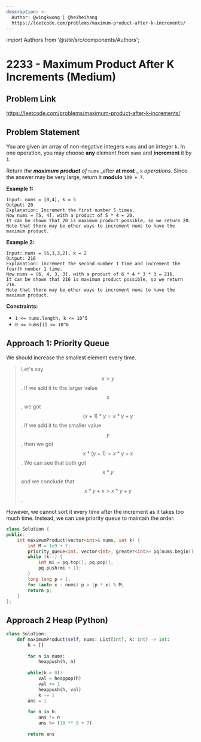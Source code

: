 ```yaml
---
description: >-
  Author: @wingkwong | @heiheihang
  https://leetcode.com/problems/maximum-product-after-k-increments/
---
```


import Authors from '@site/src/components/Authors';

# 2233 - Maximum Product After K Increments (Medium)

## Problem Link

https://leetcode.com/problems/maximum-product-after-k-increments/

## Problem Statement

You are given an array of non-negative integers `nums` and an integer `k`. In one operation, you may choose **any** element from `nums` and **increment** it by `1`.

Return _the **maximum**  **product** of_ `nums` _after **at most** _ `k` _operations._ Since the answer may be very large, return it **modulo** `109 + 7`.

**Example 1:**

```
Input: nums = [0,4], k = 5
Output: 20
Explanation: Increment the first number 5 times.
Now nums = [5, 4], with a product of 5 * 4 = 20.
It can be shown that 20 is maximum product possible, so we return 20.
Note that there may be other ways to increment nums to have the maximum product.
```

**Example 2:**

```
Input: nums = [6,3,3,2], k = 2
Output: 216
Explanation: Increment the second number 1 time and increment the fourth number 1 time.
Now nums = [6, 4, 3, 3], with a product of 6 * 4 * 3 * 3 = 216.
It can be shown that 216 is maximum product possible, so we return 216.
Note that there may be other ways to increment nums to have the maximum product.
```

**Constraints:**

* `1 <= nums.length, k <= 10^5`
* `0 <= nums[i] <= 10^6`

## Approach 1: Priority Queue

We should increase the smallest element every time.

> Let's say $$x > y$$. If we add it to the larger value $$x$$, we got $$(x + 1) * y = x * y + y$$. If we add it to the smaller value $$y$$, then we got $$x * (y + 1) = x*y+x$$. We can see that both got $$x * y$$ and we conclude that $$x * y + x > x  * y + y$$.

However, we cannot sort it every time after the increment as it takes too much time. Instead, we can use priority queue to maintain the order.

<Authors names="@wingkwong"/>

```cpp
class Solution {
public:
    int maximumProduct(vector<int>& nums, int k) {
        int M = 1e9 + 7;
        priority_queue<int, vector<int>, greater<int>> pq(nums.begin(), nums.end());
        while (k--) {
            int mi = pq.top(); pq.pop();
            pq.push(mi + 1);
        }
        long long p = 1;
        for (auto x : nums) p = (p * x) % M;
        return p;
    }
};
```
## Approach 2 Heap (Python)
```py
class Solution:
    def maximumProduct(self, nums: List[int], k: int) -> int:
        h = []
        
        for n in nums:
            heappush(h, n)
            
        while(k > 0):
            val = heappop(h)
            val += 1
            heappush(h, val)
            k -= 1
        ans = 1
        
        for n in h:
            ans *= n
            ans %= (10 ** 9 + 7)
            
        return ans
```

